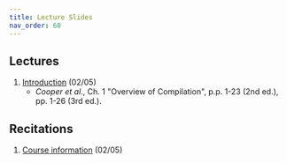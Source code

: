 ```yaml
---
title: Lecture Slides
nav_order: 60
---
```


## Lectures

1. [Introduction](assets/documents/lectures/L01-introduction.pdf) (02/05)
    - _Cooper et al_., Ch. 1 "Overview of Compilation", p.p. 1-23 (2nd ed.), pp. 1-26 (3rd ed.).

[cooper]: https://mit.primo.exlibrisgroup.com/permalink/01MIT_INST/jp08pj/alma9935028392606761

## Recitations

1. [Course information](assets/documents/recitations/course-information.pdf) (02/05)
